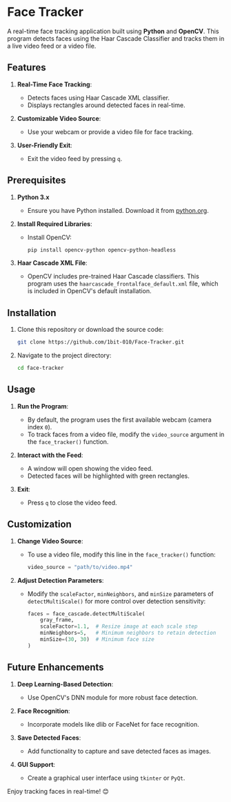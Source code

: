 # Face Tracker

A real-time face tracking application built using **Python** and **OpenCV**. This program detects faces using the Haar Cascade Classifier and tracks them in a live video feed or a video file.

## Features

1. **Real-Time Face Tracking**:
   - Detects faces using Haar Cascade XML classifier.
   - Displays rectangles around detected faces in real-time.

2. **Customizable Video Source**:
   - Use your webcam or provide a video file for face tracking.

3. **User-Friendly Exit**:
   - Exit the video feed by pressing `q`.



## Prerequisites

1. **Python 3.x**
   - Ensure you have Python installed. Download it from [python.org](https://www.python.org/).

2. **Install Required Libraries**:
   - Install OpenCV:
     ```bash
     pip install opencv-python opencv-python-headless
     ```

3. **Haar Cascade XML File**:
   - OpenCV includes pre-trained Haar Cascade classifiers. This program uses the `haarcascade_frontalface_default.xml` file, which is included in OpenCV's default installation.



## Installation

1. Clone this repository or download the source code:
   ```bash
   git clone https://github.com/1bit-010/Face-Tracker.git
   ```

2. Navigate to the project directory:
   ```bash
   cd face-tracker
   ```




## Usage

1. **Run the Program**:
   - By default, the program uses the first available webcam (camera index `0`).
   - To track faces from a video file, modify the `video_source` argument in the `face_tracker()` function.

2. **Interact with the Feed**:
   - A window will open showing the video feed.
   - Detected faces will be highlighted with green rectangles.

3. **Exit**:
   - Press `q` to close the video feed.





## Customization

1. **Change Video Source**:
   - To use a video file, modify this line in the `face_tracker()` function:
     ```python
     video_source = "path/to/video.mp4"
     ```

2. **Adjust Detection Parameters**:
   - Modify the `scaleFactor`, `minNeighbors`, and `minSize` parameters of `detectMultiScale()` for more control over detection sensitivity:
     ```python
     faces = face_cascade.detectMultiScale(
         gray_frame,
         scaleFactor=1.1,  # Resize image at each scale step
         minNeighbors=5,   # Minimum neighbors to retain detection
         minSize=(30, 30)  # Minimum face size
     )
     ```


## Future Enhancements

1. **Deep Learning-Based Detection**:
   - Use OpenCV's DNN module for more robust face detection.

2. **Face Recognition**:
   - Incorporate models like dlib or FaceNet for face recognition.

3. **Save Detected Faces**:
   - Add functionality to capture and save detected faces as images.

4. **GUI Support**:
   - Create a graphical user interface using `tkinter` or `PyQt`.






Enjoy tracking faces in real-time! 😊

